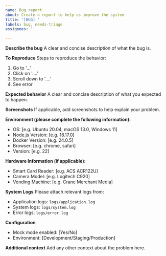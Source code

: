 ```yaml
---
name: Bug report
about: Create a report to help us improve the system
title: '[BUG] '
labels: bug, needs-triage
assignees: ''

---
```


**Describe the bug**
A clear and concise description of what the bug is.

**To Reproduce**
Steps to reproduce the behavior:
1. Go to '...'
2. Click on '....'
3. Scroll down to '....'
4. See error

**Expected behavior**
A clear and concise description of what you expected to happen.

**Screenshots**
If applicable, add screenshots to help explain your problem.

**Environment (please complete the following information):**
 - OS: [e.g. Ubuntu 20.04, macOS 13.0, Windows 11]
 - Node.js Version: [e.g. 18.17.0]
 - Docker Version: [e.g. 24.0.5]
 - Browser: [e.g. chrome, safari]
 - Version: [e.g. 22]

**Hardware Information (if applicable):**
 - Smart Card Reader: [e.g. ACS ACR122U]
 - Camera Model: [e.g. Logitech C920]
 - Vending Machine: [e.g. Crane Merchant Media]

**System Logs**
Please attach relevant logs from:
- Application logs: `logs/application.log`
- System logs: `logs/system.log`
- Error logs: `logs/error.log`

**Configuration**
- Mock mode enabled: [Yes/No]
- Environment: [Development/Staging/Production]

**Additional context**
Add any other context about the problem here.
